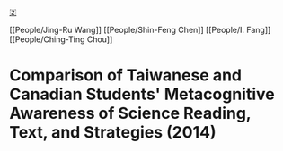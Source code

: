 [🇿](zotero://select/library/items/TW29WZXL)

[[People/Jing-Ru Wang]] [[People/Shin-Feng Chen]] [[People/I. Fang]] [[People/Ching-Ting Chou]] 
# Comparison of Taiwanese and Canadian Students' Metacognitive Awareness of Science Reading, Text, and Strategies (2014)

